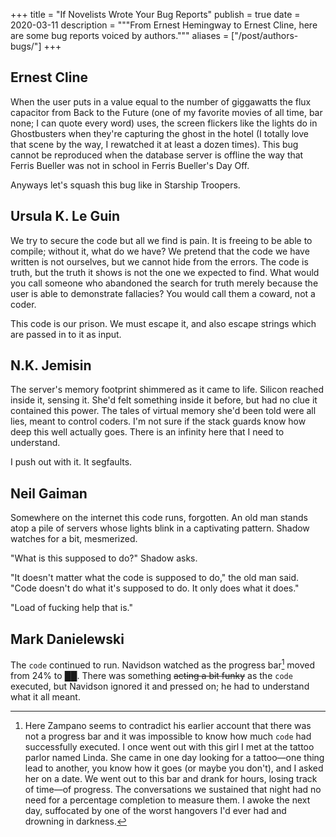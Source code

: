 +++
title = "If Novelists Wrote Your Bug Reports"
publish = true
date = 2020-03-11
description = """From Ernest Hemingway to Ernest Cline, here are some bug
reports voiced by authors."""
aliases = ["/post/authors-bugs/"]
+++

## Ernest Cline

When the user puts in a value equal to the number of giggawatts the flux
capacitor from Back to the Future (one of my favorite movies of all time, bar
none; I can quote every word) uses, the screen flickers like the lights do in
Ghostbusters when they're capturing the ghost in the hotel (I totally love that
scene by the way, I rewatched it at least a dozen times). This bug cannot be
reproduced when the database server is offline the way that Ferris Bueller was
not in school in Ferris Bueller's Day Off.

Anyways let's squash this bug like in Starship Troopers.

## Ursula K. Le Guin

We try to secure the code but all we find is pain. It is freeing to be able to
compile; without it, what do we have? We pretend that the code we have written
is not ourselves, but we cannot hide from the errors. The code is truth, but the
truth it shows is not the one we expected to find. What would you call someone
who abandoned the search for truth merely because the user is able to
demonstrate fallacies? You would call them a coward, not a coder.

This code is our prison. We must escape it, and also escape strings which are
passed in to it as input.

## N.K. Jemisin

The server's memory footprint shimmered as it came to life. Silicon reached
inside it, sensing it. She'd felt something inside it before, but had no clue it
contained this power. The tales of virtual memory she'd been told were all lies,
meant to control coders. I'm not sure if the stack guards know how deep this
well actually goes. There is an infinity here that I need to understand.

I push out with it. It segfaults.

## Neil Gaiman

Somewhere on the internet this code runs, forgotten. An old man stands atop a
pile of servers whose lights blink in a captivating pattern. Shadow watches for
a bit, mesmerized.

"What is this supposed to do?" Shadow asks.

"It doesn't matter what the code is supposed to do," the old man said. "Code
doesn't do what it's supposed to do. It only does what it does."

"Load of fucking help that is."

## Mark Danielewski

The <span class="leaves-parody-code">`code`</span> continued to run. Navidson
watched as the progress bar[^1] moved from 24% to ██. There was something
~~acting a bit funky~~ as the <span class="leaves-parody-code">`code`</span>
executed, but Navidson ignored it and pressed on; he had to understand what it
all meant.

[^1]: <span class="leaves-parody-text">Here Zampano seems to contradict his
  earlier account that there was not a progress bar and it was impossible to
  know how much <span class="leaves-parody-code">`code`</span> had successfully
  executed. I once went out with this girl I met at the tattoo parlor named
  Linda. She came in one day looking for a tattoo—one thing lead to another, you
  know how it goes (or maybe you don't), and I asked her on a date. We went out
  to this bar and drank for hours, losing track of time—of progress. The
  conversations we sustained that night had no need for a percentage completion
  to measure them. I awoke the next day, suffocated by one of the worst
  hangovers I'd ever had and drowning in darkness.</span>
